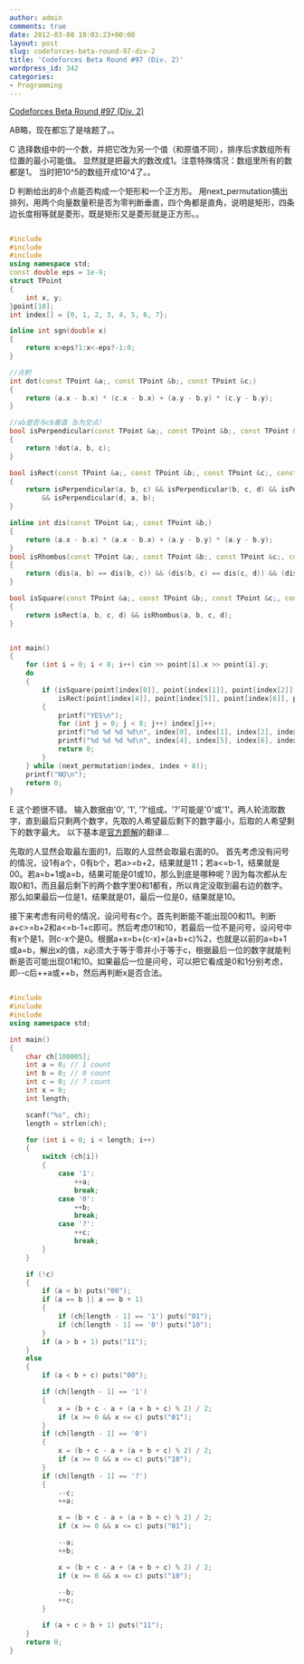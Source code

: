 ```yaml
---
author: admin
comments: true
date: 2012-03-08 10:03:23+00:00
layout: post
slug: codeforces-beta-round-97-div-2
title: 'Codeforces Beta Round #97 (Div. 2)'
wordpress_id: 342
categories:
- Programming
---
```


[Codeforces Beta Round #97 (Div. 2)](http://codeforces.com/contest/136)

AB略，现在都忘了是啥题了。。

C
选择数组中的一个数，并把它改为另一个值（和原值不同），排序后求数组所有位置的最小可能值。
显然就是把最大的数改成1。注意特殊情况：数组里所有的数都是1。
当时把10^5的数组开成10^4了。。

D
判断给出的8个点能否构成一个矩形和一个正方形。
用next_permutation搞出排列，用两个向量数量积是否为零判断垂直，四个角都是直角，说明是矩形，四条边长度相等就是菱形，既是矩形又是菱形就是正方形。。

```cpp 

#include 
#include 
#include 
using namespace std;
const double eps = 1e-9;
struct TPoint
{
    int x, y;
}point[10];
int index[] = {0, 1, 2, 3, 4, 5, 6, 7};

inline int sgn(double x)
{
    return x>eps?1:x<-eps?-1:0;
}

//点积
int dot(const TPoint &a;, const TPoint &b;, const TPoint &c;)
{
    return (a.x - b.x) * (c.x - b.x) + (a.y - b.y) * (c.y - b.y);
}

//ab是否与cb垂直（b为交点）
bool isPerpendicular(const TPoint &a;, const TPoint &b;, const TPoint &c;)
{
    return !dot(a, b, c);
}

bool isRect(const TPoint &a;, const TPoint &b;, const TPoint &c;, const TPoint &d;)
{
    return isPerpendicular(a, b, c) && isPerpendicular(b, c, d) && isPerpendicular(c, d, a)
        && isPerpendicular(d, a, b);
}

inline int dis(const TPoint &a;, const TPoint &b;)
{
    return (a.x - b.x) * (a.x - b.x) + (a.y - b.y) * (a.y - b.y);
}
bool isRhombus(const TPoint &a;, const TPoint &b;, const TPoint &c;, const TPoint &d;)
{
    return (dis(a, b) == dis(b, c)) && (dis(b, c) == dis(c, d)) && (dis(c, d) == dis(d, a));
}

bool isSquare(const TPoint &a;, const TPoint &b;, const TPoint &c;, const TPoint &d;)
{
    return isRect(a, b, c, d) && isRhombus(a, b, c, d);
}


int main()
{
    for (int i = 0; i < 8; i++) cin >> point[i].x >> point[i].y;
    do
    {
        if (isSquare(point[index[0]], point[index[1]], point[index[2]], point[index[3]]) &&
            isRect(point[index[4]], point[index[5]], point[index[6]], point[index[7]]))
        {
            printf("YES\n");
            for (int j = 0; j < 8; j++) index[j]++;
            printf("%d %d %d %d\n", index[0], index[1], index[2], index[3]);
            printf("%d %d %d %d\n", index[4], index[5], index[6], index[7]);
            return 0;
        }
    } while (next_permutation(index, index + 8));
    printf("NO\n");
    return 0;
}

```


E
这个题很不错。
输入数据由'0', '1', '?'组成。'?'可能是'0'或'1'。两人轮流取数字，直到最后只剩两个数字，先取的人希望最后剩下的数字最小，后取的人希望剩下的数字最大。
以下基本是[官方题解](http://codeforces.ru/blog/entry/3353?locale=en)的翻译...

先取的人显然会取最左面的1，后取的人显然会取最右面的0。
首先考虑没有问号的情况，设1有a个，0有b个，若a>=b+2，结果就是11；若a<=b-1，结果就是00。若a=b+1或a=b，结果可能是01或10，那么到底是哪种呢？因为每次都从左取0和1，而且最后剩下的两个数字里0和1都有，所以肯定没取到最右边的数字。那么如果最后一位是1，结果就是01，最后一位是0，结果就是10。

接下来考虑有问号的情况，设问号有c个。首先判断能不能出现00和11。判断a+c>=b+2和a<=b-1+c即可。然后考虑01和10，若最后一位不是问号，设问号中有x个是1，则c-x个是0。根据a+x=b+(c-x)+(a+b+c)%2，也就是以前的a=b+1或a=b，解出x的值，x必须大于等于零并小于等于c，根据最后一位的数字就能判断是否可能出现01和10。如果最后一位是问号，可以把它看成是0和1分别考虑，即--c后++a或++b，然后再判断x是否合法。

```cpp 

#include 
#include 
#include 
using namespace std;

int main()
{
    char ch[100005];
    int a = 0; // 1 count
    int b = 0; // 0 count
    int c = 0; // ? count
    int x = 0;
    int length;

    scanf("%s", ch);
    length = strlen(ch);

    for (int i = 0; i < length; i++)
    {
        switch (ch[i])
        {
            case '1':
                ++a;
                break;
            case '0':
                ++b;
                break;
            case '?':
                ++c;
                break;
        }
    }

    if (!c)
    {
        if (a < b) puts("00");
        if (a == b || a == b + 1)
        {
            if (ch[length - 1] == '1') puts("01");
            if (ch[length - 1] == '0') puts("10");
        }
        if (a > b + 1) puts("11");
    }
    else
    {
        if (a < b + c) puts("00");

        if (ch[length - 1] == '1')
        {
            x = (b + c - a + (a + b + c) % 2) / 2;
            if (x >= 0 && x <= c) puts("01");
        }
        if (ch[length - 1] == '0')
        {
            x = (b + c - a + (a + b + c) % 2) / 2;
            if (x >= 0 && x <= c) puts("10");
        }
        if (ch[length - 1] == '?')
        {
            --c;
            ++a;

            x = (b + c - a + (a + b + c) % 2) / 2;
            if (x >= 0 && x <= c) puts("01");

            --a;
            ++b;

            x = (b + c - a + (a + b + c) % 2) / 2;
            if (x >= 0 && x <= c) puts("10");

            --b;
            ++c;
        }

        if (a + c > b + 1) puts("11");
    }
    return 0;
}

```

